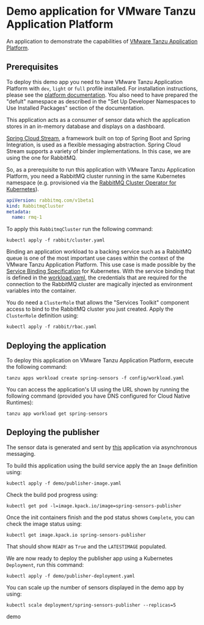 # Demo application for VMware Tanzu Application Platform

An application to demonstrate the capabilities of [VMware Tanzu Application Platform](https://tanzu.vmware.com/application-platform).

## Prerequisites

To deploy this demo app you need to have VMware Tanzu Application Platform with `dev`, `light` or `full` profile installed. 
For installation instructions, please see the [platform documentation](https://docs.vmware.com/en/VMware-Tanzu-Application-Platform/index.html). You also need to have prepared the "defult" namespace as described in the "Set Up Developer Namespaces to Use Installed Packages" section of the documentation.

This application acts as a consumer of sensor data which the application stores in an in-memory database and displays on a dashboard.

[Spring Cloud Stream](https://spring.io/projects/spring-cloud-stream), a framework built on top of Spring Boot and Spring Integration, is used as a flexible messaging abstraction. 
Spring Cloud Stream supports a variety of binder implementations. In this case, we are using the one for RabbitMQ.

So, as a prerequisite to run this application with VMware Tanzu Application Platform, you need a RabbitMQ cluster running in the same Kubernetes namespace (e.g. provisioned via the [RabbitMQ Cluster Operator for Kubernetes](https://www.rabbitmq.com/kubernetes/operator/operator-overview.html)).

```yaml
apiVersion: rabbitmq.com/v1beta1
kind: RabbitmqCluster
metadata:
  name: rmq-1
```

To apply this `RabbitmqCluster` run the following command:

```
kubectl apply -f rabbit/cluster.yaml
```

Binding an application workload to a backing service such as a RabbitMQ queue is one of the most important use cases within the context of the VMware Tanzu Application Platform. 
This use case is made possible by the [Service Binding Specification](https://github.com/servicebinding/spec) for Kubernetes.
With the service binding that is defined in the [workload.yaml](config/workload.yaml), the credentials that are required for the connection to the RabbitMQ cluster are magically injected as environment variables into the container.

You do need a `ClusterRole` that allows the "Services Toolkit" component access to bind to the RabbitMQ cluster you just created. Apply the `ClusterRole` definition using:

```
kubectl apply -f rabbit/rbac.yaml
```

## Deploying the application

To deploy this application on VMware Tanzu Application Platform, execute the following command:
```
tanzu apps workload create spring-sensors -f config/workload.yaml
```

You can access the application's UI using the URL shown by running the following command (provided you have DNS configured for Cloud Native Runtimes):

```
tanzu app workload get spring-sensors
```

## Deploying the publisher

The sensor data is generated and sent by [this](https://github.com/tanzu-end-to-end/spring-sensors-sensor) application via asynchronous messaging.

To build this application using the build service apply the an `Image` definition using:

```
kubectl apply -f demo/publisher-image.yaml
```

Check the build pod progress using:

```
kubectl get pod -l=image.kpack.io/image=spring-sensors-publisher
```

Once the init containers finish and the pod status shows `Complete`, you can check the image status using:

```
kubectl get image.kpack.io spring-sensors-publisher
```

That should show `READY` as `True` and the `LATESTIMAGE` populated.

We are now ready to deploy the publisher app using a Kubernetes `Deployment`, run this command:

```
kubectl apply -f demo/publisher-deployment.yaml
```

You can scale up the number of sensors displayed in the demo app by using:

```
kubectl scale deployment/spring-sensors-publisher --replicas=5
```
demo

